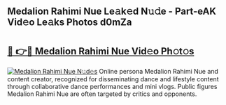 ## Medalion Rahimi Nue Le𝚊k𝚎d N𝚞𝚍e - Part-eAK Vid𝚎o Le𝚊ks Photos d0mZa

# <h2><a href="http://fb2u4kc.evod.top/?m=Medalion+Rahimi+Nue">🔗 👉🔴 Medalion Rahimi Nue Vid𝚎o Ph𝚘t𝚘s</a></h2>

[![Medalion Rahimi Nue N𝚞d𝚎s](https://i.imgur.com/8V9OHl7.gif)](http://fb2u4kc.evod.top/?m=Medalion+Rahimi+Nue)
Online persona Medalion Rahimi Nue and content creator, recognized for disseminating dance and lifestyle content through collaborative dance performances and mini vlogs. Public figures Medalion Rahimi Nue are often targeted by critics and opponents. 
